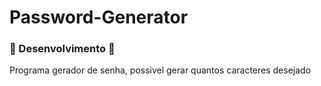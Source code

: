 # Password-Generator

### 🚧 Desenvolvimento 🚧

Programa gerador de senha, possivel gerar quantos caracteres desejado